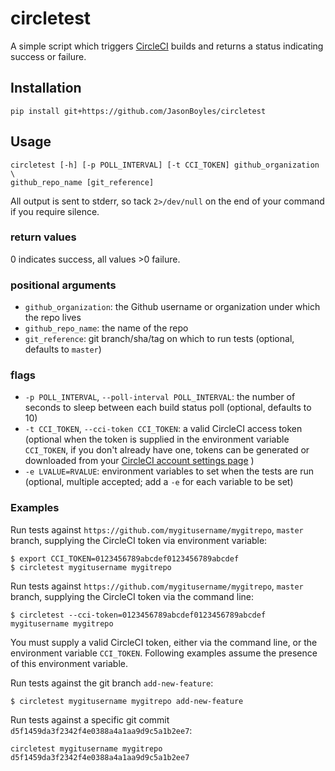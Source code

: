 # circletest
A simple script which triggers [CircleCI](https://circleci.com/) builds and
returns a status indicating success or failure.

## Installation
    pip install git+https://github.com/JasonBoyles/circletest

## Usage
    circletest [-h] [-p POLL_INTERVAL] [-t CCI_TOKEN] github_organization \
    github_repo_name [git_reference]

All output is sent to stderr, so tack `2>/dev/null` on the end of your command
if you require silence.

### return values
0 indicates success, all values >0 failure.

### positional arguments
  * `github_organization`: the Github username or organization under which the repo lives
  * `github_repo_name`: the name of the repo
  * `git_reference`: git branch/sha/tag on which to run tests (optional, defaults to `master`)

### flags
  * `-p POLL_INTERVAL`, `--poll-interval POLL_INTERVAL`: the number of seconds
  to sleep between each build status poll (optional, defaults to 10)
  * `-t CCI_TOKEN`, `--cci-token CCI_TOKEN`: a valid CircleCI access token
  (optional when the token is supplied in the environment variable `CCI_TOKEN`,
    if you don't already have one, tokens can be generated or downloaded from your [CircleCI account settings page](https://circleci.com/account/api) )
  * `-e LVALUE=RVALUE`: environment variables to set when the tests are run (optional, multiple accepted; add a `-e` for each variable to be set)
### Examples
Run tests against `https://github.com/mygitusername/mygitrepo`, `master` branch,
supplying the CircleCI token via environment variable:
```
$ export CCI_TOKEN=0123456789abcdef0123456789abcdef
$ circletest mygitusername mygitrepo
```
Run tests against `https://github.com/mygitusername/mygitrepo`, `master` branch,
supplying the CircleCI token via the command line:
```
$ circletest --cci-token=0123456789abcdef0123456789abcdef mygitusername mygitrepo
```
You must supply a valid CircleCI token, either via the command line, or
the environment variable `CCI_TOKEN`. Following examples assume the presence of
this environment variable.

Run tests against the git branch `add-new-feature`:
```
$ circletest mygitusername mygitrepo add-new-feature
```
Run tests against a specific git commit `d5f1459da3f2342f4e0388a4a1aa9d9c5a1b2ee7`:
```
circletest mygitusername mygitrepo d5f1459da3f2342f4e0388a4a1aa9d9c5a1b2ee7
```
